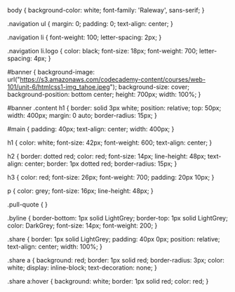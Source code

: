 body {
  background-color: white;
  font-family: 'Raleway', sans-serif;
}

.navigation ul {
  margin: 0;
  padding: 0;
  text-align: center;
}

.navigation li {
  font-weight: 100;
  letter-spacing: 2px;
}

.navigation  li.logo {
  color: black;
  font-size: 18px;
  font-weight: 700;
  letter-spacing: 4px;
}

#banner {
  background-image: url("https://s3.amazonaws.com/codecademy-content/courses/web-101/unit-6/htmlcss1-img_tahoe.jpeg");
  background-size: cover;
  background-position: bottom center;
  height: 700px;
  width: 100%;
}

#banner .content h1 {
  border: solid 3px white;
  position: relative;
  top: 50px;
  width: 400px;
  margin: 0 auto;
  border-radius: 15px;
}

#main {
  padding: 40px;
  text-align: center;
  width: 400px;
}

h1 {
  color: white;
  font-size: 42px;
  font-weight: 600;
  text-align: center;
}

h2 {
  border: dotted red;
  color: red;
  font-size: 14px;
  line-height: 48px;
  text-align: center;
  border: 1px dotted red;
  border-radius: 15px;
}

h3 {
  color: red;
  font-size: 26px;
  font-weight: 700;
  padding: 20px 10px;
}

p {
  color: grey;
  font-size: 16px;
  line-height: 48px;
}

.pull-quote {
}

.byline {
  border-bottom: 1px solid LightGrey;
  border-top: 1px solid LightGrey;
  color: DarkGrey;
  font-size: 14px;
  font-weight: 200;
}

.share {
  border: 1px solid LightGrey;
  padding: 40px 0px;
  position: relative;
  text-align: center;
  width: 100%;
}

.share a {
  background: red;
  border: 1px solid red;
  border-radius: 3px;
  color: white;
  display: inline-block;
  text-decoration: none;
}

.share a:hover {
  background: white;
  border: 1px solid red;
  color: red;
}